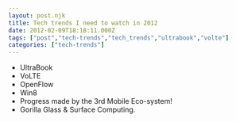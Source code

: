```yaml
---
layout: post.njk
title: Tech trends I need to watch in 2012
date: 2012-02-09T18:18:11.000Z
tags: ["post","tech-trends","tech_trends","ultrabook","volte"]
categories: ["tech-trends"]
---
```


-   UltraBook
-   VoLTE
-   OpenFlow
-   Win8
-   Progress made by the 3rd Mobile Eco-system!
-   Gorilla Glass & Surface Computing.